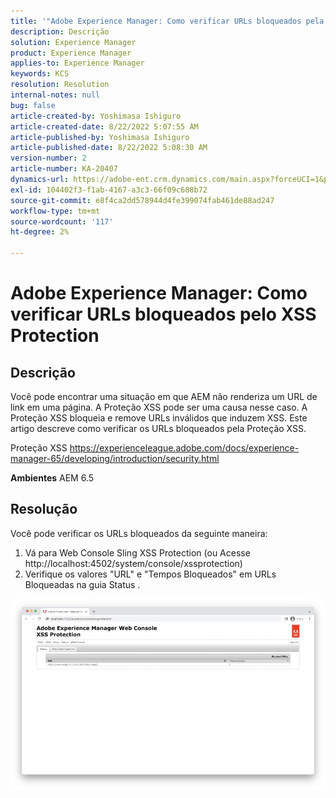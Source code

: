 ```yaml
---
title: '"Adobe Experience Manager: Como verificar URLs bloqueados pela Proteção XSS'''
description: Descrição
solution: Experience Manager
product: Experience Manager
applies-to: Experience Manager
keywords: KCS
resolution: Resolution
internal-notes: null
bug: false
article-created-by: Yoshimasa Ishiguro
article-created-date: 8/22/2022 5:07:55 AM
article-published-by: Yoshimasa Ishiguro
article-published-date: 8/22/2022 5:08:30 AM
version-number: 2
article-number: KA-20407
dynamics-url: https://adobe-ent.crm.dynamics.com/main.aspx?forceUCI=1&pagetype=entityrecord&etn=knowledgearticle&id=c3e6e460-d821-ed11-b83e-0022480866ad
exl-id: 104402f3-f1ab-4167-a3c3-66f09c688b72
source-git-commit: e8f4ca2dd578944d4fe399074fab461de88ad247
workflow-type: tm+mt
source-wordcount: '117'
ht-degree: 2%

---
```


# Adobe Experience Manager: Como verificar URLs bloqueados pelo XSS Protection

## Descrição


Você pode encontrar uma situação em que AEM não renderiza um URL de link em uma página. A Proteção XSS pode ser uma causa nesse caso. A Proteção XSS bloqueia e remove URLs inválidos que induzem XSS.
Este artigo descreve como verificar os URLs bloqueados pela Proteção XSS.

Proteção XSS https://experienceleague.adobe.com/docs/experience-manager-65/developing/introduction/security.html

<b>Ambientes</b>
AEM 6.5


## Resolução


Você pode verificar os URLs bloqueados da seguinte maneira:
1. Vá para Web Console Sling XSS Protection (ou Acesse http://localhost:4502/system/console/xssprotection)
2. Verifique os valores &quot;URL&quot; e &quot;Tempos Bloqueados&quot; em URLs Bloqueadas na guia Status .

![](assets/c1d7a6cc-d521-ed11-b83e-0022480866ad.png)
